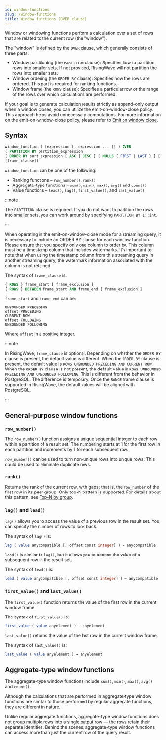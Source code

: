 ```yaml
---
id: window-functions
slug: /window-functions
title: Window functions (OVER clause)
---
```

Window or windowing functions perform a calculation over a set of rows that are related to the current row (the "window").

The "window" is defined by the `OVER` clause, which generally consists of three parts:

- Window partitioning (the `PARTITION` clause): Specifies how to partition rows into smaller sets. If not provided, RisingWave will not partition the rows into smaller sets.
- Window ordering (the `ORDER BY` clause): Specifies how the rows are ordered. This part is required for ranking functions.
- Window frame (the `ROWS` clause): Specifies a particular row or the range of the rows over which calculations are performed.

If your goal is to generate calculation results strictly as append-only output when a window closes, you can utilize the emit-on-window-close policy. This approach helps avoid unnecessary computations. For more information on the emit-on-window-close policy, please refer to [Emit on window close](/transform/emit-on-window-close.md).

## Syntax

```sql
window_function ( [expression [, expression ... ]] ) OVER 
( PARTITION BY partition_expression 
[ ORDER BY sort_expression [ ASC | DESC ] [ NULLS { FIRST | LAST } ] [, ...] ]
[frame_clause])

```

`window_function` can be one of the following:

- Ranking functions – `row_number()`, `rank()`
- Aggregate-type functions – `sum()`, `min()`, `max()`, `avg()` and `count()`
- Value functions – `lead()`, `lag()`, `first_value()`, and `last_value()`

:::note

The `PARTITION` clause is required. If you do not want to partition the rows into smaller sets, you can work around by specifying `PARTITION BY 1::int`.

:::

When operating in the emit-on-window-close mode for a streaming query, it is necessary to include an ORDER BY clause for each window function. Please ensure that you specify only one column to order by. This column must be a timestamp column that includes watermarks. It's important to note that when using the timestamp column from this streaming query in another streaming query, the watermark information associated with the column is not retained.

The syntax of `frame_clause` is:

```sql
{ ROWS } frame_start [ frame_exclusion ]
{ ROWS } BETWEEN frame_start AND frame_end [ frame_exclusion ]
```

`frame_start` and `frame_end` can be:

```
UNBOUNDED PRECEDING
offset PRECEDING
CURRENT ROW
offset FOLLOWING
UNBOUNDED FOLLOWING
```

Where `offset` in a positive integer.

:::note

In RisingWave, `frame_clause` is optional. Depending on whether the `ORDER BY` clause is present, the default value is different. When the `ORDER BY` clause is present, the default value is `ROWS UNBOUNDED PRECEDING AND CURRENT ROW`. When the `ORDER BY` clause is not present, the default value is `ROWS UNBOUNDED PRECEDING AND UNBOUNDED FOLLOWING`. This is different from the behavior in PostgreSQL. The difference is temporary. Once the `RANGE` frame clause is supported in RisingWave, the default values will be aligned with PostgreSQL.

:::

## General-purpose window functions

### `row_number()`

The `row_number()` function assigns a unique sequential integer to each row within a partition of a result set. The numbering starts at 1 for the first row in each partition and increments by 1 for each subsequent row.

`row_number()` can be used to turn non-unique rows into unique rows. This could be used to eliminate duplicate rows.

### `rank()`

Returns the rank of the current row, with gaps; that is, the `row_number` of the first row in its peer group. Only top-N pattern is supported. For details about this pattern, see [Top-N by group](../syntax/sql-pattern-topn.md).

### `lag()` and `lead()`

`lag()` allows you to access the value of a previous row in the result set. You can specify the number of rows to look back.

The syntax of `lag()` is:

```sql
lag ( value anycompatible [, offset const integer] ) → anycompatible
```

`lead()` is similar to `lag()`, but it allows you to access the value of a subsequent row in the result set.

The syntax of `lead()` is:

```sql
lead ( value anycompatible [, offset const integer] ) → anycompatible
```

### `first_value()` and `last_value()`

The `first_value()` function returns the value of the first row in the current window frame.

The syntax of `first_value()` is:

```sql
first_value ( value anyelement ) → anyelement
```

`last_value()` returns the value of the last row in the current window frame.

The syntax of `last_value()` is:

```sql
last_value ( value anyelement ) → anyelement
```

## Aggregate-type window functions

The aggregate-type window functions include `sum()`, `min()`, `max()`, `avg()` and `count()`.

Although the calculations that are performed in aggregate-type window functions are similar to those performed by regular aggregate functions, they are different in nature.

Unlike regular aggregate functions, aggregate-type window functions does not group multiple rows into a single output row — the rows retain their separate identities. Behind the scenes, aggregate-type window functions can access more than just the current row of the query result.
